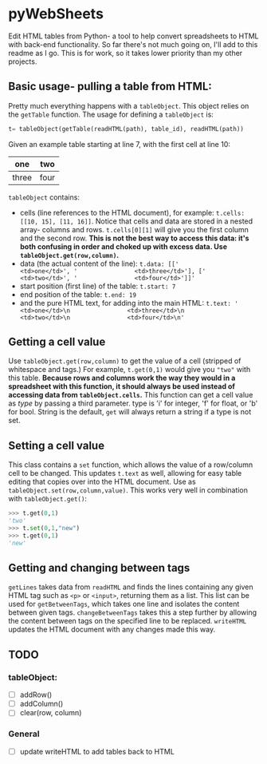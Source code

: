 # pyWebSheets
 Edit HTML tables from Python- a tool to help convert spreadsheets to HTML with back-end functionality. So far there's not much going on, I'll add to this readme as I go. This is for work, so it takes lower priority than my other projects. 
 
 ## Basic usage- pulling a table from HTML:
 Pretty much everything happens with a `tableObject`. This object relies on the `getTable` function. The usage for defining a `tableObject` is:
```python
t= tableObject(getTable(readHTML(path), table_id), readHTML(path))
```
Given an example table starting at line 7, with the first cell at line 10:

one | two
-----|----
three | four

`tableObject` contains:
* cells (line references to the HTML document), for example:
`t.cells: [[10, 15], [11, 16]]`.
Notice that cells and data are stored in a nested array- columns and rows. `t.cells[0][1]` will give you the first column and the second row. **This is not the best way to access this data: it's both confusing in order and choked up with excess data. Use `tableObject.get(row,column)`.**
* data (the actual content of the line):
`t.data: [['                <td>one</td>', '                <td>three</td>'], ['                <td>two</td>', '                <td>four</td>']]'`
* start position (first line) of the table:
`t.start: 7`
* end position of the table:
`t.end: 19`
* and the pure HTML text, for adding into the main HTML: `t.text: '                <td>one</td>\n                <td>three</td>\n                <td>two</td>\n                <td>four</td>\n'`

## Getting a cell value
Use `tableObject.get(row,column)` to get the value of a cell (stripped of whitespace and tags.) For example, `t.get(0,1)` would give you `"two"` with this table. **Because rows and columns work the way they would in a spreadsheet with this function, it should always be used instead of accessing data from `tableObject.cells`.** This function can get a cell value as *type* by passing a third parameter. type is 'i' for integer, 'f' for float, or 'b' for bool. String is the default, `get` will always return a string if a type is not set. 

## Setting a cell value
This class  contains a `set` function, which allows the value of a row/column cell to be changed. This updates `t.text` as well, allowing for easy table editing that copies over into the HTML document. Use as `tableObject.set(row,column,value)`. This works very well in combination with `tableObject.get()`:
```python
>>> t.get(0,1)
'two'
>>> t.set(0,1,"new")
>>> t.get(0,1)
'new'
```
## Getting and changing between tags
`getLines` takes data from `readHTML` and finds the lines containing any given HTML tag such as `<p>` or `<input>`, returning them as a list. This list can be used for `getBetweenTags`, which takes one line and isolates the content between given tags. `changeBetweenTags` takes this a step further by allowing the content between tags on the specified line to be replaced. `writeHTML` updates the HTML document with any changes made this way. 
## TODO
### tableObject:
- [ ] addRow()
- [ ] addColumn()
- [ ] clear(row, column)
### General
- [ ] update writeHTML to add tables back to HTML
